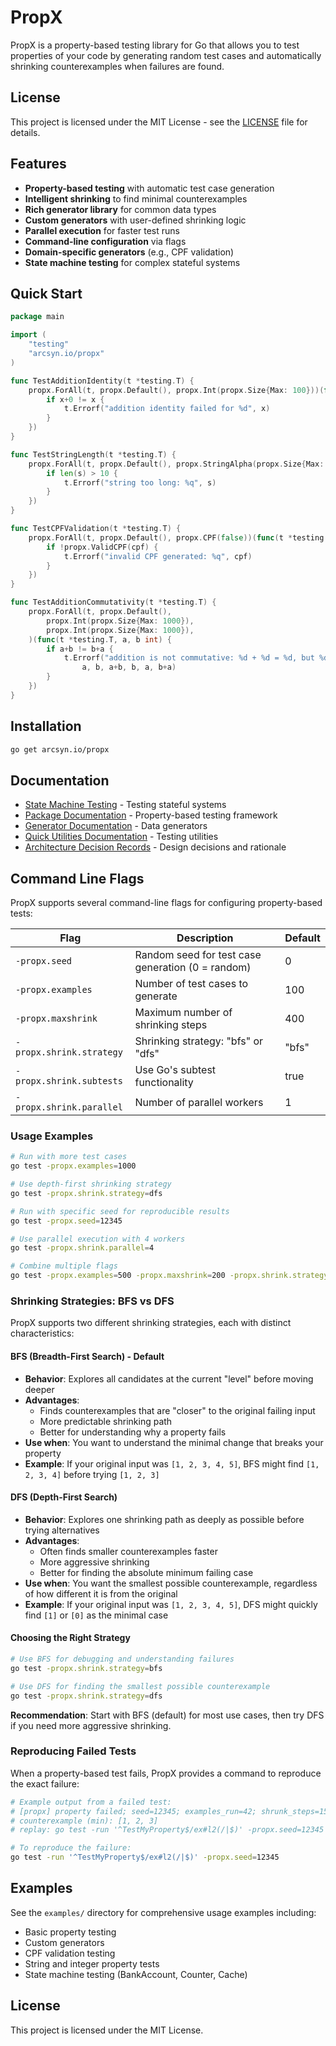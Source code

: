 # PropX

PropX is a property-based testing library for Go that allows you to test properties of your code by generating random test cases and automatically shrinking counterexamples when failures are found.

## License

This project is licensed under the MIT License - see the [LICENSE](LICENSE) file for details.

## Features

- **Property-based testing** with automatic test case generation
- **Intelligent shrinking** to find minimal counterexamples
- **Rich generator library** for common data types
- **Custom generators** with user-defined shrinking logic
- **Parallel execution** for faster test runs
- **Command-line configuration** via flags
- **Domain-specific generators** (e.g., CPF validation)
- **State machine testing** for complex stateful systems

## Quick Start

```go
package main

import (
    "testing"
    "arcsyn.io/propx"
)

func TestAdditionIdentity(t *testing.T) {
    propx.ForAll(t, propx.Default(), propx.Int(propx.Size{Max: 100}))(func(t *testing.T, x int) {
        if x+0 != x {
            t.Errorf("addition identity failed for %d", x)
        }
    })
}

func TestStringLength(t *testing.T) {
    propx.ForAll(t, propx.Default(), propx.StringAlpha(propx.Size{Max: 10}))(func(t *testing.T, s string) {
        if len(s) > 10 {
            t.Errorf("string too long: %q", s)
        }
    })
}

func TestCPFValidation(t *testing.T) {
    propx.ForAll(t, propx.Default(), propx.CPF(false))(func(t *testing.T, cpf string) {
        if !propx.ValidCPF(cpf) {
            t.Errorf("invalid CPF generated: %q", cpf)
        }
    })
}

func TestAdditionCommutativity(t *testing.T) {
    propx.ForAll(t, propx.Default(), 
        propx.Int(propx.Size{Max: 1000}), 
        propx.Int(propx.Size{Max: 1000}),
    )(func(t *testing.T, a, b int) {
        if a+b != b+a {
            t.Errorf("addition is not commutative: %d + %d = %d, but %d + %d = %d", 
                a, b, a+b, b, a, b+a)
        }
    })
}
```

## Installation

```bash
go get arcsyn.io/propx
```

## Documentation

- [State Machine Testing](docs/state-machine.md) - Testing stateful systems
- [Package Documentation](prop_docs.txt) - Property-based testing framework
- [Generator Documentation](gen_docs.txt) - Data generators
- [Quick Utilities Documentation](quick_docs.txt) - Testing utilities
- [Architecture Decision Records](docs/adrs) - Design decisions and rationale

## Command Line Flags

PropX supports several command-line flags for configuring property-based tests:

| Flag | Description | Default |
|------|-------------|---------|
| `-propx.seed` | Random seed for test case generation (0 = random) | 0 |
| `-propx.examples` | Number of test cases to generate | 100 |
| `-propx.maxshrink` | Maximum number of shrinking steps | 400 |
| `-propx.shrink.strategy` | Shrinking strategy: "bfs" or "dfs" | "bfs" |
| `-propx.shrink.subtests` | Use Go's subtest functionality | true |
| `-propx.shrink.parallel` | Number of parallel workers | 1 |

### Usage Examples

```bash
# Run with more test cases
go test -propx.examples=1000

# Use depth-first shrinking strategy
go test -propx.shrink.strategy=dfs

# Run with specific seed for reproducible results
go test -propx.seed=12345

# Use parallel execution with 4 workers
go test -propx.shrink.parallel=4

# Combine multiple flags
go test -propx.examples=500 -propx.maxshrink=200 -propx.shrink.strategy=dfs -propx.shrink.parallel=2
```

### Shrinking Strategies: BFS vs DFS

PropX supports two different shrinking strategies, each with distinct characteristics:

#### BFS (Breadth-First Search) - Default
- **Behavior**: Explores all candidates at the current "level" before moving deeper
- **Advantages**:
  - Finds counterexamples that are "closer" to the original failing input
  - More predictable shrinking path
  - Better for understanding why a property fails
- **Use when**: You want to understand the minimal change that breaks your property
- **Example**: If your original input was `[1, 2, 3, 4, 5]`, BFS might find `[1, 2, 3, 4]` before trying `[1, 2, 3]`

#### DFS (Depth-First Search)
- **Behavior**: Explores one shrinking path as deeply as possible before trying alternatives
- **Advantages**:
  - Often finds smaller counterexamples faster
  - More aggressive shrinking
  - Better for finding the absolute minimum failing case
- **Use when**: You want the smallest possible counterexample, regardless of how different it is from the original
- **Example**: If your original input was `[1, 2, 3, 4, 5]`, DFS might quickly find `[1]` or `[0]` as the minimal case

#### Choosing the Right Strategy

```bash
# Use BFS for debugging and understanding failures
go test -propx.shrink.strategy=bfs

# Use DFS for finding the smallest possible counterexample
go test -propx.shrink.strategy=dfs
```

**Recommendation**: Start with BFS (default) for most use cases, then try DFS if you need more aggressive shrinking.

### Reproducing Failed Tests

When a property-based test fails, PropX provides a command to reproduce the exact failure:

```bash
# Example output from a failed test:
# [propx] property failed; seed=12345; examples_run=42; shrunk_steps=15
# counterexample (min): [1, 2, 3]
# replay: go test -run '^TestMyProperty$/ex#l2(/|$)' -propx.seed=12345

# To reproduce the failure:
go test -run '^TestMyProperty$/ex#l2(/|$)' -propx.seed=12345
```

## Examples

See the `examples/` directory for comprehensive usage examples including:
- Basic property testing
- Custom generators
- CPF validation testing
- String and integer property tests
- State machine testing (BankAccount, Counter, Cache)

## License

This project is licensed under the MIT License.
